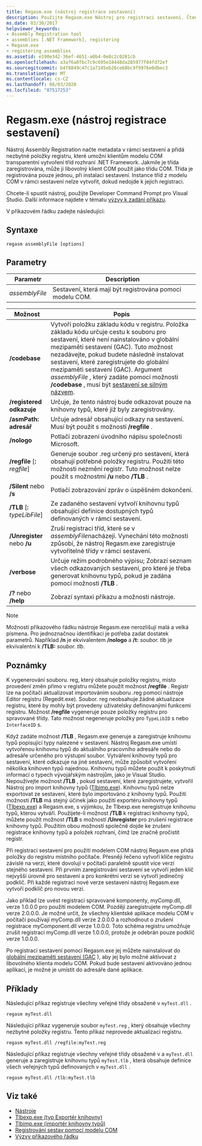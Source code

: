 ```yaml
---
title: Regasm.exe (nástroj registrace sestavení)
description: Použijte Regasm.exe Nástroj pro registraci sestavení. Čtení metadat sestavení a přidání potřebných položek do registru, povolení klientům modelu COM, aby vytvářeli třídy .NET.
ms.date: 03/30/2017
helpviewer_keywords:
- Assembly Registration tool
- assemblies [.NET Framework], registering
- Regasm.exe
- registering assemblies
ms.assetid: e190e342-36ef-4651-a0b4-0e8c2c0281cb
ms.openlocfilehash: a3af6a0fbc7c9c695e18448da285977f04fd72ef
ms.sourcegitcommit: b4f8849c47c1a7145eb26ce68bc9f9976e0dbec3
ms.translationtype: MT
ms.contentlocale: cs-CZ
ms.lasthandoff: 08/03/2020
ms.locfileid: "87517253"
---
```

# <a name="regasmexe-assembly-registration-tool"></a>Regasm.exe (nástroj registrace sestavení)

Nástroj Assembly Registration načte metadata v rámci sestavení a přidá nezbytné položky registru, které umožní klientům modelu COM transparentní vytvoření tříd rozhraní .NET Framework. Jakmile je třída zaregistrována, může ji libovolný klient COM použít jako třídu COM. Třída je registrována pouze jednou, při instalaci sestavení. Instance tříd z modelu COM v rámci sestavení nelze vytvořit, dokud nedojde k jejich registraci.

Chcete-li spustit nástroj, použijte Developer Command Prompt pro Visual Studio. Další informace najdete v tématu [výzvy k zadání příkazu](developer-command-prompt-for-vs.md).

V příkazovém řádku zadejte následující:

## <a name="syntax"></a>Syntaxe

```console
regasm assemblyFile [options]
```

## <a name="parameters"></a>Parametry

|Parametr|Description|
|---------------|-----------------|
|*assemblyFile*|Sestavení, která mají být registrována pomocí modelu COM.|

|Možnost|Popis|
|------------|-----------------|
|**/codebase**|Vytvoří položku základu kódu v registru. Položka základu kódu určuje cestu k souboru pro sestavení, které není nainstalováno v globální mezipaměti sestavení (GAC). Tuto možnost nezadávejte, pokud budete následně instalovat sestavení, které zaregistrujete do globální mezipaměti sestavení (GAC). Argument *assemblyFile* , který zadáte pomocí možnosti **/codebase** , musí být [sestavení se silným názvem](../../standard/assembly/strong-named.md).|
|**/registered odkazuje**|Určuje, že tento nástroj bude odkazovat pouze na knihovny typů, které již byly zaregistrovány.|
|**/asmPath: adresář**|Určuje adresář obsahující odkazy na sestavení. Musí být použit s možností **/regfile** .|
|**/nologo**|Potlačí zobrazení úvodního nápisu společnosti Microsoft.|
|**/regfile** [**:** *regfile*]|Generuje soubor .reg určený pro sestavení, která obsahují potřebné položky registru. Použití této možnosti nezmění registr. Tuto možnost nelze použít s možnostmi **/u** nebo **/TLB** .|
|**/Silent** nebo **/s**|Potlačí zobrazování zpráv o úspěšném dokončení.|
|**/TLB** [**:** *typeLibFile*]|Ze zadaného sestavení vytvoří knihovnu typů obsahující definice dostupných typů definovaných v rámci sestavení.|
|**/Unregister** nebo **/u**|Zruší registraci tříd, které se v *assemblyFile*nacházejí. Vynechání této možnosti způsobí, že nástroj Regasm.exe zaregistruje vytvořitelné třídy v rámci sestavení.|
|**/verbose**|Určuje režim podrobného výpisu; Zobrazí seznam všech odkazovaných sestavení, pro které je třeba generovat knihovnu typů, pokud je zadána pomocí možnosti **/TLB** .|
|**/?** nebo **/help**|Zobrazí syntaxi příkazu a možnosti nástroje.|

> [!NOTE]
> Možnosti příkazového řádku nástroje Regasm.exe nerozlišují malá a velká písmena. Pro jednoznačnou identifikaci je potřeba zadat dostatek parametrů. Například **/n** je ekvivalentem **/nologo** a **/t:** *soubor. tlb* je ekvivalentní k **/TLB:** *soubor. tlb*.

## <a name="remarks"></a>Poznámky

K vygenerování souboru. reg, který obsahuje položky registru, místo provedení změn přímo v registru můžete použít možnost **/regfile** . Registr lze na počítači aktualizovat importováním souboru .reg pomocí nástroje Editor registru (Regedit.exe). Soubor. reg neobsahuje žádné aktualizace registru, které by mohly být provedeny uživatelsky definovanými funkcemi registru. Možnost **/regfile** vygeneruje pouze položky registru pro spravované třídy. Tato možnost negeneruje položky pro `TypeLibID` s nebo `InterfaceID` s.

Když zadáte možnost **/TLB** , Regasm.exe generuje a zaregistruje knihovnu typů popisující typy nalezené v sestavení. Nástroj Regasm.exe umístí vytvořenou knihovnu typů do aktuálního pracovního adresáře nebo do adresáře určeného pro výstupní soubor. Vytváření knihovny typů pro sestavení, které odkazuje na jiné sestavení, může způsobit vytvoření několika knihoven typů najednou. Knihovnu typů můžete použít k poskytnutí informací o typech vývojářským nástrojům, jako je Visual Studio. Nepoužívejte možnost **/TLB** , pokud sestavení, které zaregistrujete, vytvořil Nástroj pro import knihovny typů ([Tlbimp.exe](tlbimp-exe-type-library-importer.md)). Knihovnu typů nelze exportovat ze sestavení, které bylo importováno z knihovny typů. Použití možnosti **/TLB** má stejný účinek jako použití exportéru knihovny typů ([Tlbexp.exe](tlbexp-exe-type-library-exporter.md)) a Regasm.exe, s výjimkou, že Tlbexp.exe neregistruje knihovnu typů, kterou vytváří.  Použijete-li možnost **/TLB** k registraci knihovny typů, můžete použít možnost **/TLB** s možností **/Unregister** pro zrušení registrace knihovny typů. Použitím obou možností společně dojde ke zrušení registrace knihovny typů a položek rozhraní, čímž lze značně pročistit registr.

Při registraci sestavení pro použití modelem COM nástroj Regasm.exe přidá položky do registru místního počítače. Přesněji řečeno vytvoří klíče registru závislé na verzi, které dovolují v počítači paralelně spustit více verzí stejného sestavení. Při prvním zaregistrování sestavení se vytvoří jeden klíč nejvyšší úrovně pro sestavení a pro konkrétní verzi se vytvoří jedinečný podklíč. Při každé registraci nové verze sestavení nástroj Regasm.exe vytvoří podklíč pro novou verzi.

Jako příklad lze uvést registraci spravované komponenty, myComp.dll, verze 1.0.0.0 pro použití modelem COM. Později zaregistrujete myComp.dll verze 2.0.0.0. Je možné určit, že všechny klientské aplikace modelu COM v počítači používají myComp.dll verze 2.0.0.0 a rozhodnout o zrušení registrace myComponent.dll verze 1.0.0.0. Toto schéma registru umožňuje zrušit registraci myComp.dll verze 1.0.0.0, protože je odebrán pouze podklíč verze 1.0.0.0.

Po registraci sestavení pomocí Regasm.exe jej můžete nainstalovat do [globální mezipaměti sestavení (GAC](../app-domains/gac.md) ), aby jej bylo možné aktivovat z libovolného klienta modelu COM. Pokud bude sestavení aktivováno jednou aplikací, je možné je umístit do adresáře dané aplikace.

## <a name="examples"></a>Příklady

Následující příkaz registruje všechny veřejné třídy obsažené v `myTest.dll` .

```console
regasm myTest.dll
```

Následující příkaz vygeneruje soubor `myTest.reg` , který obsahuje všechny nezbytné položky registru. Tento příkaz neprovede aktualizaci registru.

```console
regasm myTest.dll /regfile:myTest.reg
```

Následující příkaz registruje všechny veřejné třídy obsažené v a `myTest.dll` generuje a zaregistruje knihovnu typů `myTest.tlb` , která obsahuje definice všech veřejných typů definovaných v `myTest.dll` .

```console
regasm myTest.dll /tlb:myTest.tlb
```

## <a name="see-also"></a>Viz také

- [Nástroje](index.md)
- [Tlbexp.exe (typ Exportér knihovny)](tlbexp-exe-type-library-exporter.md)
- [Tlbimp.exe (importér knihovny typů)](tlbimp-exe-type-library-importer.md)
- [Registrování sestav pomocí modelu COM](../interop/registering-assemblies-with-com.md)
- [Výzvy příkazového řádku](developer-command-prompt-for-vs.md)
